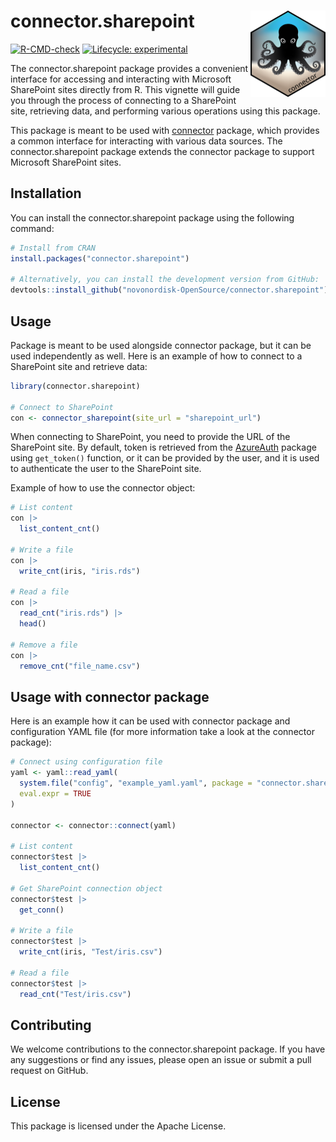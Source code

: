 
<!-- README.md is generated from README.Rmd. Please edit that file -->

# connector.sharepoint <a href="https://novonordisk-opensource.github.io/connector.sharepoint"><img src="man/figures/logo.png" align="right" height="138" alt="connector.sharepoint website" /></a>

<!-- badges: start -->

[![R-CMD-check](https://github.com/novonordisk-OpenSource/connector.sharepoint/actions/workflows/check_and_co.yaml/badge.svg)](https://github.com/novonordisk-OpenSource/connector.sharepoint/actions/workflows/check_and_co.yaml)
[![Lifecycle:
experimental](https://img.shields.io/badge/lifecycle-experimental-orange.svg)](https://lifecycle.r-lib.org/articles/stages.html#experimental)
<!-- badges: end -->

The connector.sharepoint package provides a convenient interface for
accessing and interacting with Microsoft SharePoint sites directly from
R. This vignette will guide you through the process of connecting to a
SharePoint site, retrieving data, and performing various operations
using this package.

This package is meant to be used with
[connector](https://github.com/novonordisk-OpenSource/connector)
package, which provides a common interface for interacting with various
data sources. The connector.sharepoint package extends the connector
package to support Microsoft SharePoint sites.

## Installation

You can install the connector.sharepoint package using the following
command:

``` r
# Install from CRAN
install.packages("connector.sharepoint")

# Alternatively, you can install the development version from GitHub:
devtools::install_github("novonordisk-OpenSource/connector.sharepoint")
```

## Usage

Package is meant to be used alongside connector package, but it can be
used independently as well. Here is an example of how to connect to a
SharePoint site and retrieve data:

``` r
library(connector.sharepoint)

# Connect to SharePoint
con <- connector_sharepoint(site_url = "sharepoint_url")
```

When connecting to SharePoint, you need to provide the URL of the
SharePoint site. By default, token is retrieved from the
[AzureAuth](https://github.com/Azure/AzureAuth) package using
`get_token()` function, or it can be provided by the user, and it is
used to authenticate the user to the SharePoint site.

Example of how to use the connector object:

``` r
# List content
con |>
  list_content_cnt()

# Write a file
con |>
  write_cnt(iris, "iris.rds")

# Read a file
con |>
  read_cnt("iris.rds") |>
  head()

# Remove a file
con |>
  remove_cnt("file_name.csv")
```

## Usage with connector package

Here is an example how it can be used with connector package and
configuration YAML file (for more information take a look at the
connector package):

``` r
# Connect using configuration file
yaml <- yaml::read_yaml(
  system.file("config", "example_yaml.yaml", package = "connector.sharepoint"),
  eval.expr = TRUE
)

connector <- connector::connect(yaml)

# List content
connector$test |>
  list_content_cnt()

# Get SharePoint connection object
connector$test |>
  get_conn()

# Write a file
connector$test |>
  write_cnt(iris, "Test/iris.csv")

# Read a file
connector$test |>
  read_cnt("Test/iris.csv")
```

## Contributing

We welcome contributions to the connector.sharepoint package. If you
have any suggestions or find any issues, please open an issue or submit
a pull request on GitHub.

## License

This package is licensed under the Apache License.
